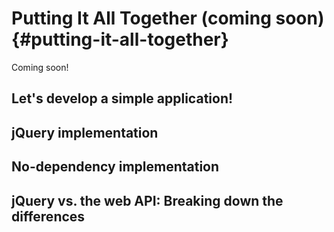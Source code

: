 # Putting It All Together (coming soon) {#putting-it-all-together}

Coming soon!


## Let's develop a simple application!


## jQuery implementation


## No-dependency implementation


## jQuery vs. the web API: Breaking down the differences
